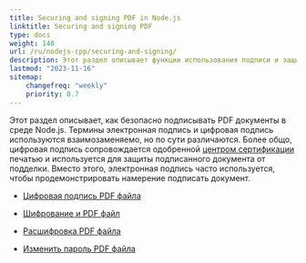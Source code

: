 ```yaml
---
title: Securing and signing PDF in Node.js
linktitle: Securing and signing PDF
type: docs
weight: 140
url: /ru/nodejs-cpp/securing-and-signing/
description: Этот раздел описывает функции использования подписи и защиты вашего PDF документа в среде Node.js.
lastmod: "2023-11-16"
sitemap:
    changefreq: "weekly"
    priority: 0.7
---
```


Этот раздел описывает, как безопасно подписывать PDF документы в среде Node.js. Термины электронная подпись и цифровая подпись используются взаимозаменяемо, но по сути различаются. Более общо, цифровая подпись сопровождается одобренной [центром сертификации](https://en.wikipedia.org/wiki/Certificate_authority) печатью и используется для защиты подписанного документа от подделки. Вместо этого, электронная подпись часто используется, чтобы продемонстрировать намерение подписать документ.

- [Цифровая подпись PDF файла](/pdf/ru/nodejs-cpp/sign-pdf/)
- [Шифрование и PDF файл](/pdf/ru/nodejs-cpp/encrypt-pdf/)

- [Расшифровка PDF файла](/pdf/ru/nodejs-cpp/decrypt-pdf/)
- [Изменить пароль PDF файла](/pdf/ru/nodejs-cpp/change-password-pdf/)